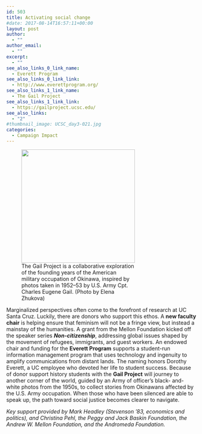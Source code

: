 ```yaml
---
id: 503
title: Activating social change
#date: 2017-08-14T16:57:11+00:00
layout: post
author:
  - ""
author_email:
  - ""
excerpt:
  - ""
see_also_links_0_link_name:
  - Everett Program
see_also_links_0_link_link:
  - http://www.everettprogram.org/
see_also_links_1_link_name:
  - The Gail Project
see_also_links_1_link_link:
  - https://gailproject.ucsc.edu/
see_also_links:
  - "2"
#thumbnail_image: UCSC_day3-021.jpg
categories:
  - Campaign Impact
---
```

<figure id="attachment_547" style="width: 300px" class="wp-caption alignright"><img class="wp-image-547 size-medium" src="http://live-ucsc-giving.pantheonsite.io/wp-content/uploads/2017/08/UCSC_day3-021-300x300.jpg" alt="" width="300" height="300" srcset="https://ucsc-giving.lndo.site/wp-content/uploads/2017/08/UCSC_day3-021-300x300.jpg 300w, https://ucsc-giving.lndo.site/wp-content/uploads/2017/08/UCSC_day3-021-768x768.jpg 768w, https://ucsc-giving.lndo.site/wp-content/uploads/2017/08/UCSC_day3-021-1024x1024.jpg 1024w, https://ucsc-giving.lndo.site/wp-content/uploads/2017/08/UCSC_day3-021-150x150.jpg 150w" sizes="(max-width: 300px) 100vw, 300px" /><figcaption class="wp-caption-text">The Gail Project is a collaborative exploration of the founding years of the American military occupation of Okinawa, inspired by photos taken in 1952–53 by U.S. Army Cpt. Charles Eugene Gail. (Photo by Elena Zhukova)</figcaption></figure> 

Marginalized perspectives often come to the forefront of research at UC Santa Cruz. Luckily, there are donors who support this ethos. A **new faculty chair** is helping ensure that feminism will not be a fringe view, but instead a mainstay of the humanities. A grant from the Mellon Foundation kicked off the speaker series **_Non-citizenship_**, addressing global issues shaped by the movement of refugees, immigrants, and guest workers. An endowed chair and funding for the **Everett Program** supports a student-run information management program that uses technology and ingenuity to amplify communications from distant lands. The naming honors Dorothy Everett, a UC employee who devoted her life to student success. Because of donor support history students with the **Gail Project** will journey to another corner of the world, guided by an Army of officer’s black- and-white photos from the 1950s, to collect stories from Okinawans affected by the U.S. Army occupation. When those who have been silenced are able to speak up, the path toward social justice becomes clearer to navigate.

_Key support provided by Mark Headley (Stevenson &#8217;83, economics and politics), and Christina Pehl, the Peggy and Jack Baskin Foundation, the Andrew W. Mellon Foundation, and the Andromeda Foundation._